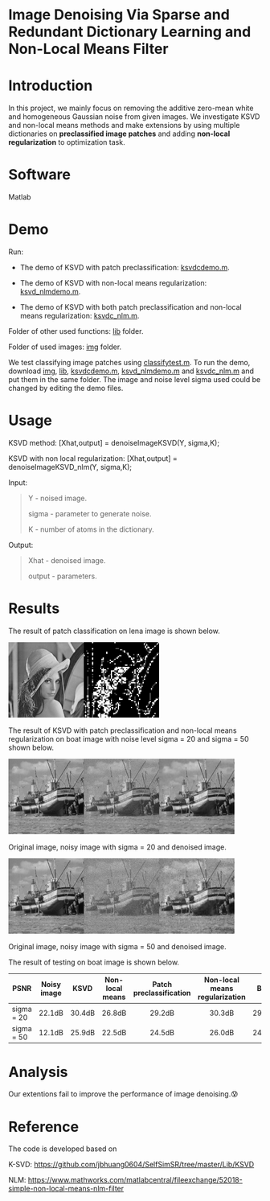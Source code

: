# Image Denoising Via Sparse and Redundant Dictionary Learning and Non-Local Means Filter

# Introduction

In this project, we mainly focus on removing the additive zero-mean white and homogeneous Gaussian noise from given images. We investigate KSVD and non-local means methods and make extensions by using multiple dictionaries on **preclassified image patches** and adding **non-local regularization** to optimization task.

# Software
Matlab

# Demo
Run:

* The demo of KSVD with patch preclassification: [ksvdcdemo.m](./ksvdcdemo.m). 
  
* The demo of KSVD with non-local means regularization: [ksvd_nlmdemo.m](./ksvd_nlmdemo.m). 

* The demo of KSVD with both patch preclassification and non-local means regularization: [ksvdc_nlm.m](./ksvd_nlmdemo.m).

Folder of other used functions: [lib](./lib) folder.

Folder of used images: [img](./img) folder.

We test classifying image patches using [classifytest.m](./test/classifytest.m). To run the demo, download [img](./img), [lib](./lib), [ksvdcdemo.m](./ksvdcdemo.m), [ksvd_nlmdemo.m](./ksvd_nlmdemo.m) and [ksvdc_nlm.m](./ksvd_nlmdemo.m) and put them in the same folder. The image and noise level sigma used could be changed by editing the demo files.

# Usage

KSVD method:
[Xhat,output] = denoiseImageKSVD(Y, sigma,K);

KSVD with non local regularization:
[Xhat,output] = denoiseImageKSVD_nlm(Y, sigma,K);

Input:
> Y - noised image.
> 
> sigma - parameter to generate noise.
> 
> K - number of atoms in the dictionary.

Output:
> Xhat - denoised image.
> 
> output - parameters.

# Results

The result of patch classification on lena image is shown below.

<img width="150" height="150" src="./img/lena.png"><img width="150" height="150" src="./result/lena_block.jpg">

The result of KSVD with patch preclassification and non-local means regularization on boat image with noise level sigma = 20 and sigma = 50 shown below.

<img width="150" height="150" src="./img/boat.png"><img width="150" height="150" src="./result/boat_noise20.jpg"><img width="150" height="150" src="./result/ksvdc_nlm20.jpg">

Original image, noisy image with sigma = 20 and denoised image.

<img width="150" height="150" src="./img/boat.png"><img width="150" height="150" src="./result/boat_noise50.jpg"><img width="150" height="150" src="./result/ksvdc_nlm50.jpg">

Original image, noisy image with sigma = 50 and denoised image.

The result of testing on boat image is shown below.

| PSNR | Noisy image | KSVD |Non-local means |Patch preclassification| Non-local means regularization| Both
| ------------- | :-------------: | :-------------: | :-------------: | :------------: | :-------------: | :-------------: |
| sigma = 20 |22.1dB  | 30.4dB | 26.8dB | 29.2dB| 30.3dB| 29.3dB|
| sigma = 50 |12.1dB  | 25.9dB | 22.5dB | 24.5dB| 26.0dB| 24.5dB|

# Analysis

Our extentions fail to improve the performance of image denoising.:cold_sweat:


# Reference
The code is developed based on 

K-SVD: https://github.com/jbhuang0604/SelfSimSR/tree/master/Lib/KSVD

NLM: https://www.mathworks.com/matlabcentral/fileexchange/52018-simple-non-local-means-nlm-filter


